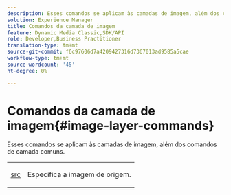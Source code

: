 ```yaml
---
description: Esses comandos se aplicam às camadas de imagem, além dos comandos de camada comuns.
solution: Experience Manager
title: Comandos da camada de imagem
feature: Dynamic Media Classic,SDK/API
role: Developer,Business Practitioner
translation-type: tm+mt
source-git-commit: f6c97606d7a4209427316d7367013ad9585a5cae
workflow-type: tm+mt
source-wordcount: '45'
ht-degree: 0%

---
```



# Comandos da camada de imagem{#image-layer-commands}

Esses comandos se aplicam às camadas de imagem, além dos comandos de camada comuns.

<table id="simpletable_F6799DA025A64970B95085FB9910E1EF"> 
 <tr class="strow"> 
  <td class="stentry"> <p><a href="../../../../../../is-api/http-ref/image-serving-api-ref/c-http-protocol-reference/c-command-reference/r-src.md#reference-f6506637778c4c69bf106a7924a91ab1" type="reference" format="dita" scope="local"> src</a> </p> </td> 
  <td class="stentry"> <p>Especifica a imagem de origem. </p></td> 
 </tr> 
</table>

